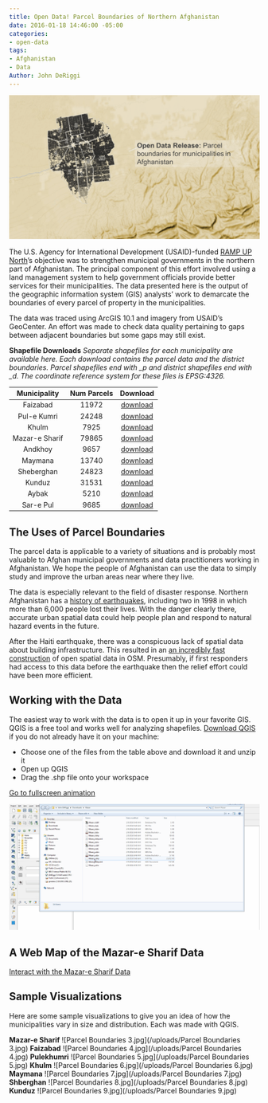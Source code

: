 ```yaml
---
title: Open Data! Parcel Boundaries of Northern Afghanistan
date: 2016-01-18 14:46:00 -05:00
categories:
- open-data
tags:
- Afghanistan
- Data
Author: John DeRiggi
---
```


![Parcel Boundaries 1.jpg](/uploads/afghanparcelstitle_sm.png)

The U.S. Agency for International Development (USAID)-funded [RAMP UP North](http://dai.com/our-work/projects/afghanistan%E2%80%94regional-afghan-municipalities-program-urban-populations-regional-0)’s objective was to strengthen municipal governments in the northern part of Afghanistan. The principal component of this effort involved using a land management system to help government officials provide better services for their municipalities. The data presented here is the output of the geographic information system (GIS) analysts’ work to demarcate the boundaries of every parcel of property in the municipalities.

<!--more-->

The data was traced using ArcGIS 10.1 and imagery from USAID’s GeoCenter. An effort was made to check data quality pertaining to gaps between adjacent boundaries but some gaps may still exist.

**Shapefile Downloads**
*Separate shapefiles for each municipality are available here. Each download contains the parcel data and the district boundaries. Parcel shapefiles end with _p and district shapefiles end with _d. The coordinate reference system for these files is EPSG:4326.*

|  Municipality  | Num Parcels | Download |
|:--------------:|:-----------:|:--------:|
|    Faizabad    |    11972    | [download ](https://drive.google.com/file/d/0B9Y8IICmeFgpbTFUZkNBVVB3TWM/view?usp=sharing)|
|   Pul-e Kumri  |    24248    | [download ](https://drive.google.com/file/d/0B9Y8IICmeFgpejBfM0pJU1lmWms/view?usp=sharing)|
|      Khulm     |     7925    | [download ](https://drive.google.com/file/d/0B9Y8IICmeFgpaEE5c25INzB6c3M/view?usp=sharing)|
| Mazar-e Sharif |    79865    | [download ](https://drive.google.com/file/d/0B9Y8IICmeFgpdXB4Y0ZMemJyV0E/view?usp=sharing)|
|     Andkhoy    |     9657    | [download ](https://drive.google.com/file/d/0B9Y8IICmeFgpZ1BNeDNzbmQwX1U/view?usp=sharing)|
|     Maymana    |    13740    | [download ](https://drive.google.com/file/d/0B9Y8IICmeFgpejduM2ZLcUNGZ3c/view?usp=sharing )|
|   Sheberghan   |    24823    | [download ](https://drive.google.com/file/d/0B9Y8IICmeFgpaDFZbFdyUkJqbFE/view?usp=sharing)|
|     Kunduz     |    31531    | [download ](https://drive.google.com/file/d/0B9Y8IICmeFgpZlhEMHY5TkFzX2M/view?usp=sharing)|
|      Aybak     |     5210    | [download ](https://drive.google.com/file/d/0B9Y8IICmeFgpU1VTLTBzM0tYMEk/view?usp=sharing)|
|    Sar-e Pul   |     9685    | [download ](https://drive.google.com/file/d/0B9Y8IICmeFgpTnA0WDBZSzNaOWc/view?usp=sharing)|


## The Uses of Parcel Boundaries
The parcel data is applicable to a variety of situations and is probably most valuable to Afghan municipal governments and data practitioners working in Afghanistan. We hope the people of Afghanistan can use the data to simply study and improve the urban areas near where they live.

The data is especially relevant to the field of disaster response. Northern Afghanistan has a [history of earthquakes](http://earthquake.usgs.gov/earthquakes/eventpage/usp0008nze#general_region), including two in 1998 in which more than 6,000 people lost their lives. With the danger clearly there, accurate urban spatial data could help people plan and respond to natural hazard events in the future.

After the Haiti earthquake, there was a conspicuous lack of spatial data about building infrastructure. This resulted in an [an incredibly fast construction](http://vimeo.com/9182869) of open spatial data in OSM. Presumably, if first responders had access to this data before the earthquake then the relief effort could have been more efficient.

## Working with the Data

The easiest way to work with the data is to open it up in your favorite GIS. QGIS is a free tool and works well for analyzing shapefiles. [Download QGIS](http://www.qgis.org/en/site/forusers/download.html) if you do not already have it on your machine:

* Choose one of the files from the table above and download it and unzip it
* Open up QGIS
* Drag the .shp file onto your workspace
 
[Go to fullscreen animation  ](http://dai-global-digital.com/uploads/mazarinqgis.gif)

![Parcel Boundaries 2.jpg](/uploads/mazarinqgis.gif)


## A Web Map of the Mazar-e Sharif Data

[Interact with the Mazar-e Sharif Data
](http://deriggi.github.io/RUNorthArcPy/mazar/mazar.html)

## Sample Visualizations

Here are some sample visualizations to give you an idea of how the municipalities vary in size and distribution. Each was made with QGIS.

**Mazar-e Sharif**
![Parcel Boundaries 3.jpg](/uploads/Parcel Boundaries 3.jpg)
**Faizabad**
![Parcel Boundaries 4.jpg](/uploads/Parcel Boundaries 4.jpg)
**Pulekhumri**
![Parcel Boundaries 5.jpg](/uploads/Parcel Boundaries 5.jpg)
**Khulm**
![Parcel Boundaries 6.jpg](/uploads/Parcel Boundaries 6.jpg)
**Maymana**
![Parcel Boundaries 7.jpg](/uploads/Parcel Boundaries 7.jpg)
**Shberghan**
![Parcel Boundaries 8.jpg](/uploads/Parcel Boundaries 8.jpg)
**Kunduz**
![Parcel Boundaries 9.jpg](/uploads/Parcel Boundaries 9.jpg)